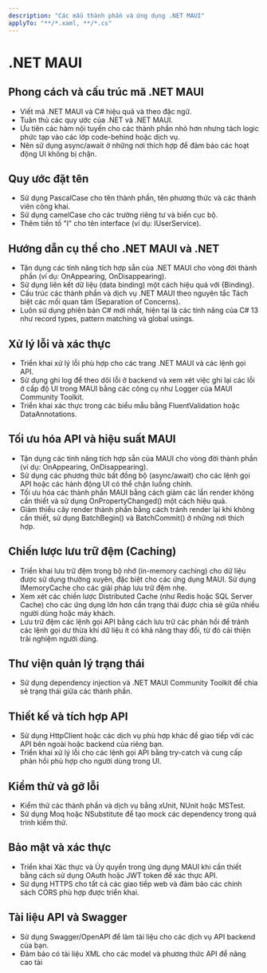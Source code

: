 ```yaml
---
description: "Các mẫu thành phần và ứng dụng .NET MAUI"
applyTo: "**/*.xaml, **/*.cs"
---
```


# .NET MAUI

## Phong cách và cấu trúc mã .NET MAUI

- Viết mã .NET MAUI và C# hiệu quả và theo đặc ngữ.
- Tuân thủ các quy ước của .NET và .NET MAUI.
- Ưu tiên các hàm nội tuyến cho các thành phần nhỏ hơn nhưng tách logic phức tạp vào các lớp code-behind hoặc dịch vụ.
- Nên sử dụng async/await ở những nơi thích hợp để đảm bảo các hoạt động UI không bị chặn.

## Quy ước đặt tên

- Sử dụng PascalCase cho tên thành phần, tên phương thức và các thành viên công khai.
- Sử dụng camelCase cho các trường riêng tư và biến cục bộ.
- Thêm tiền tố "I" cho tên interface (ví dụ: IUserService).

## Hướng dẫn cụ thể cho .NET MAUI và .NET

- Tận dụng các tính năng tích hợp sẵn của .NET MAUI cho vòng đời thành phần (ví dụ: OnAppearing, OnDisappearing).
- Sử dụng liên kết dữ liệu (data binding) một cách hiệu quả với {Binding}.
- Cấu trúc các thành phần và dịch vụ .NET MAUI theo nguyên tắc Tách biệt các mối quan tâm (Separation of Concerns).
- Luôn sử dụng phiên bản C# mới nhất, hiện tại là các tính năng của C# 13 như record types, pattern matching và global usings.

## Xử lý lỗi và xác thực

- Triển khai xử lý lỗi phù hợp cho các trang .NET MAUI và các lệnh gọi API.
- Sử dụng ghi log để theo dõi lỗi ở backend và xem xét việc ghi lại các lỗi ở cấp độ UI trong MAUI bằng các công cụ như Logger của MAUI Community Toolkit.
- Triển khai xác thực trong các biểu mẫu bằng FluentValidation hoặc DataAnnotations.

## Tối ưu hóa API và hiệu suất MAUI

- Tận dụng các tính năng tích hợp sẵn của MAUI cho vòng đời thành phần (ví dụ: OnAppearing, OnDisappearing).
- Sử dụng các phương thức bất đồng bộ (async/await) cho các lệnh gọi API hoặc các hành động UI có thể chặn luồng chính.
- Tối ưu hóa các thành phần MAUI bằng cách giảm các lần render không cần thiết và sử dụng OnPropertyChanged() một cách hiệu quả.
- Giảm thiểu cây render thành phần bằng cách tránh render lại khi không cần thiết, sử dụng BatchBegin() và BatchCommit() ở những nơi thích hợp.

## Chiến lược lưu trữ đệm (Caching)

- Triển khai lưu trữ đệm trong bộ nhớ (in-memory caching) cho dữ liệu được sử dụng thường xuyên, đặc biệt cho các ứng dụng MAUI. Sử dụng IMemoryCache cho các giải pháp lưu trữ đệm nhẹ.
- Xem xét các chiến lược Distributed Cache (như Redis hoặc SQL Server Cache) cho các ứng dụng lớn hơn cần trạng thái được chia sẻ giữa nhiều người dùng hoặc máy khách.
- Lưu trữ đệm các lệnh gọi API bằng cách lưu trữ các phản hồi để tránh các lệnh gọi dư thừa khi dữ liệu ít có khả năng thay đổi, từ đó cải thiện trải nghiệm người dùng.

## Thư viện quản lý trạng thái

- Sử dụng dependency injection và .NET MAUI Community Toolkit để chia sẻ trạng thái giữa các thành phần.

## Thiết kế và tích hợp API

- Sử dụng HttpClient hoặc các dịch vụ phù hợp khác để giao tiếp với các API bên ngoài hoặc backend của riêng bạn.
- Triển khai xử lý lỗi cho các lệnh gọi API bằng try-catch và cung cấp phản hồi phù hợp cho người dùng trong UI.

## Kiểm thử và gỡ lỗi

- Kiểm thử các thành phần và dịch vụ bằng xUnit, NUnit hoặc MSTest.
- Sử dụng Moq hoặc NSubstitute để tạo mock các dependency trong quá trình kiểm thử.

## Bảo mật và xác thực

- Triển khai Xác thực và Ủy quyền trong ứng dụng MAUI khi cần thiết bằng cách sử dụng OAuth hoặc JWT token để xác thực API.
- Sử dụng HTTPS cho tất cả các giao tiếp web và đảm bảo các chính sách CORS phù hợp được triển khai.

## Tài liệu API và Swagger

- Sử dụng Swagger/OpenAPI để làm tài liệu cho các dịch vụ API backend của bạn.
- Đảm bảo có tài liệu XML cho các model và phương thức API để nâng cao tài
